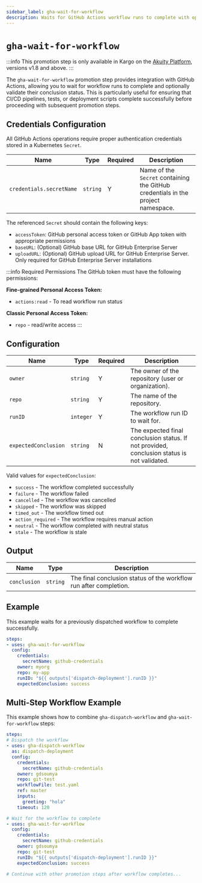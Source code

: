 ```yaml
---
sidebar_label: gha-wait-for-workflow
description: Waits for GitHub Actions workflow runs to complete with optional status validation.
---
```


<span class="tag professional"></span>
<span class="tag beta"></span>
# `gha-wait-for-workflow`

:::info
This promotion step is only available in Kargo on the [Akuity Platform](https://akuity.io/akuity-platform), versions v1.8 and above.
:::

The `gha-wait-for-workflow` promotion step provides integration with GitHub Actions, allowing you to wait for workflow runs to complete and optionally validate their conclusion status. This is particularly useful for ensuring that CI/CD pipelines, tests, or deployment scripts complete successfully before proceeding with subsequent promotion steps.

## Credentials Configuration

All GitHub Actions operations require proper authentication credentials stored in a Kubernetes `Secret`.

| Name                       | Type     | Required | Description                                                                          |
|----------------------------|----------|----------|--------------------------------------------------------------------------------------|
| `credentials.secretName`   | `string` | Y        | Name of the `Secret` containing the GitHub credentials in the project namespace.     |

The referenced `Secret` should contain the following keys:

- `accessToken`: GitHub personal access token or GitHub App token with appropriate permissions
- `baseURL`: (Optional) GitHub base URL for GitHub Enterprise Server
- `uploadURL`: (Optional) GitHub upload URL for GitHub Enterprise Server. Only required for GitHub Enterprise Server installations

:::info Required Permissions
The GitHub token must have the following permissions:

**Fine-grained Personal Access Token:**
- `actions:read` - To read workflow run status

**Classic Personal Access Token:**
- `repo` - read/write access
:::

## Configuration

| Name                 | Type      | Required | Description                                                                         |
|----------------------|-----------|----------|-------------------------------------------------------------------------------------|
| `owner`              | `string`  | Y        | The owner of the repository (user or organization).                                 |
| `repo`               | `string`  | Y        | The name of the repository.                                                         |
| `runID`              | `integer` | Y        | The workflow run ID to wait for.                                                    |
| `expectedConclusion` | `string`  | N        | The expected final conclusion status. If not provided, conclusion status is not validated. |

Valid values for `expectedConclusion`:
- `success` - The workflow completed successfully
- `failure` - The workflow failed
- `cancelled` - The workflow was cancelled
- `skipped` - The workflow was skipped
- `timed_out` - The workflow timed out
- `action_required` - The workflow requires manual action
- `neutral` - The workflow completed with neutral status
- `stale` - The workflow is stale

## Output

| Name         | Type     | Description                                                    |
|--------------|----------|----------------------------------------------------------------|
| `conclusion` | `string` | The final conclusion status of the workflow run after completion. |

## Example

This example waits for a previously dispatched workflow to complete successfully.

```yaml
steps:
- uses: gha-wait-for-workflow
  config:
    credentials:
      secretName: github-credentials
    owner: myorg
    repo: my-app
    runID: "${{ outputs['dispatch-deployment'].runID }}"
    expectedConclusion: success
```

## Multi-Step Workflow Example

This example shows how to combine `gha-dispatch-workflow` and `gha-wait-for-workflow` steps:

```yaml
steps:
# Dispatch the workflow
- uses: gha-dispatch-workflow
  as: dispatch-deployment
  config:
    credentials:
      secretName: github-credentials
    owner: gdsoumya
    repo: git-test
    workflowFile: test.yaml
    ref: master
    inputs:
      greeting: "hola"
    timeout: 120

# Wait for the workflow to complete
- uses: gha-wait-for-workflow
  config:
    credentials:
      secretName: github-credentials
    owner: gdsoumya
    repo: git-test
    runID: "${{ outputs['dispatch-deployment'].runID }}"
    expectedConclusion: success

# Continue with other promotion steps after workflow completes...
```
